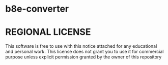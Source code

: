 # b8e-converter

# REGIONAL LICENSE
This software is free to use with this notice attached for any educational and personal work. This license does not grant you to use it for commercial purpose unless explicit permission granted by the owner of this repository
